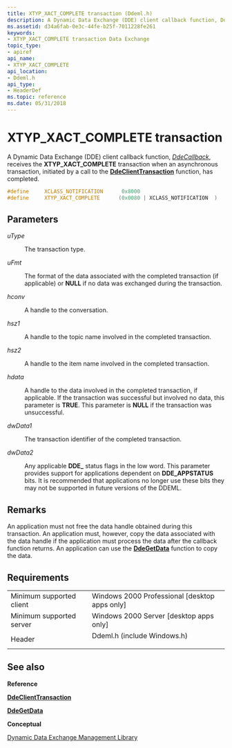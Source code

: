 ```yaml
---
title: XTYP_XACT_COMPLETE transaction (Ddeml.h)
description: A Dynamic Data Exchange (DDE) client callback function, DdeCallback, receives the XTYP\_XACT\_COMPLETE transaction when an asynchronous transaction, initiated by a call to the DdeClientTransaction function, has completed.
ms.assetid: d34a6fab-0e3c-44fe-b25f-7011228fe261
keywords:
- XTYP_XACT_COMPLETE transaction Data Exchange
topic_type:
- apiref
api_name:
- XTYP_XACT_COMPLETE
api_location:
- Ddeml.h
api_type:
- HeaderDef
ms.topic: reference
ms.date: 05/31/2018
---
```


# XTYP\_XACT\_COMPLETE transaction

A Dynamic Data Exchange (DDE) client callback function, [*DdeCallback*](https://msdn.microsoft.com/library/ms648742(v=VS.85).aspx), receives the **XTYP\_XACT\_COMPLETE** transaction when an asynchronous transaction, initiated by a call to the [**DdeClientTransaction**](/windows/desktop/api/Ddeml/nf-ddeml-ddeclienttransaction) function, has completed.


```C++
#define     XCLASS_NOTIFICATION      0x8000
#define     XTYP_XACT_COMPLETE      (0x0080 | XCLASS_NOTIFICATION  )
```



## Parameters

<dl> <dt>

*uType* 
</dt> <dd>

The transaction type.

</dd> <dt>

*uFmt* 
</dt> <dd>

The format of the data associated with the completed transaction (if applicable) or **NULL** if no data was exchanged during the transaction.

</dd> <dt>

*hconv* 
</dt> <dd>

A handle to the conversation.

</dd> <dt>

*hsz1* 
</dt> <dd>

A handle to the topic name involved in the completed transaction.

</dd> <dt>

*hsz2* 
</dt> <dd>

A handle to the item name involved in the completed transaction.

</dd> <dt>

*hdata* 
</dt> <dd>

A handle to the data involved in the completed transaction, if applicable. If the transaction was successful but involved no data, this parameter is **TRUE**. This parameter is **NULL** if the transaction was unsuccessful.

</dd> <dt>

*dwData1* 
</dt> <dd>

The transaction identifier of the completed transaction.

</dd> <dt>

*dwData2* 
</dt> <dd>

Any applicable **DDE\_** status flags in the low word. This parameter provides support for applications dependent on **DDE\_APPSTATUS** bits. It is recommended that applications no longer use these bits   they may not be supported in future versions of the DDEML.

</dd> </dl>

## Remarks

An application must not free the data handle obtained during this transaction. An application must, however, copy the data associated with the data handle if the application must process the data after the callback function returns. An application can use the [**DdeGetData**](/windows/desktop/api/Ddeml/nf-ddeml-ddegetdata) function to copy the data.

## Requirements



|                                     |                                                                                                        |
|-------------------------------------|--------------------------------------------------------------------------------------------------------|
| Minimum supported client<br/> | Windows 2000 Professional \[desktop apps only\]<br/>                                             |
| Minimum supported server<br/> | Windows 2000 Server \[desktop apps only\]<br/>                                                   |
| Header<br/>                   | <dl> <dt>Ddeml.h (include Windows.h)</dt> </dl> |



## See also

<dl> <dt>

**Reference**
</dt> <dt>

[**DdeClientTransaction**](/windows/desktop/api/Ddeml/nf-ddeml-ddeclienttransaction)
</dt> <dt>

[**DdeGetData**](/windows/desktop/api/Ddeml/nf-ddeml-ddegetdata)
</dt> <dt>

**Conceptual**
</dt> <dt>

[Dynamic Data Exchange Management Library](dynamic-data-exchange-management-library.md)
</dt> </dl>

 

 






